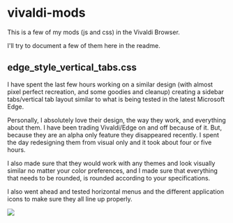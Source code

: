 # vivaldi-mods

This is a few of my mods (js and css) in the Vivaldi Browser. 

I'll try to document a few of them here in the readme. 

## edge_style_vertical_tabs.css

I have spent the last few hours working on a similar design (with almost pixel perfect recreation, and some goodies and cleanup) creating a sidebar tabs/vertical tab layout similar to what is being tested in the latest Microsoft Edge.

Personally, I absolutely love their design, the way they work, and everything about them. I have been trading Vivaldi/Edge on and off because of it. But, because they are an alpha only feature they disappeared recently. I spent the day redesigning them from visual only and it took about four or five hours.

I also made sure that they would work with any themes and look visually similar no matter your color preferences, and I made sure that everything that needs to be rounded, is rounded according to your specifications.

I also went ahead and tested horizontal menus and the different application icons to make sure they all line up properly.

![](https://forum.vivaldi.net/assets/uploads/files/1600817577397-newgcffyll.gif)
